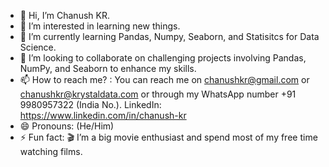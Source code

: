 - 👋 Hi, I’m Chanush KR.
-  👀 I’m interested in learning new things.
- 🌱 I’m currently learning Pandas, Numpy, Seaborn, and Statisitcs for Data Science.
- 💞️ I’m looking to collaborate on challenging projects involving Pandas, NumPy, and Seaborn to enhance my skills.
- 📫 How to reach me? : You can reach me on chanushkr@gmail.com or chanushkr@krystaldata.com or through my WhatsApp number +91 9980957322 (India No.). LinkedIn: https://www.linkedin.com/in/chanush-kr
- 😄 Pronouns: (He/Him)
- ⚡ Fun fact: 🎬 I’m a big movie enthusiast and spend most of my free time watching films.

<!---
Chanushkr/Chanushkr is a ✨ special ✨ repository because its `README.md` (this file) appears on your GitHub profile.
You can click the Preview link to take a look at your changes.
--->
